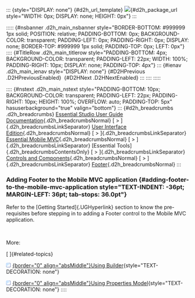 ::: {style="DISPLAY: none"}
[](ms-xhelp:///?Id=d2h_url_template){#d2h_url_template} ![](!package_url!){#d2h_package_url style="WIDTH: 0px; DISPLAY: none; HEIGHT: 0px"}
:::

::::: {#nsbanner .d2h_main_nsbanner style="BORDER-BOTTOM: #999999 1px solid; POSITION: relative; PADDING-BOTTOM: 0px; BACKGROUND-COLOR: transparent; PADDING-LEFT: 0px; PADDING-RIGHT: 0px; DISPLAY: none; BORDER-TOP: #999999 1px solid; PADDING-TOP: 0px; LEFT: 0px"}
:::: {#TitleRow .d2h_main_titlerow style="PADDING-BOTTOM: 4px; BACKGROUND-COLOR: transparent; PADDING-LEFT: 22px; WIDTH: 100%; PADDING-RIGHT: 10px; DISPLAY: none; PADDING-TOP: 4px"}
::: {#ienav .d2h_main_ienav style="DISPLAY: none"}
[](ms-xhelp:///?Id=7aef4a47-7911-41b1-b8e2-d0ad84ea879b){#D2HPrevious .D2HPreviousEnabled}  [](ms-xhelp:///?Id=a2a6387d-32e8-43d3-927c-1febd0dbe3fb){#D2HNext .D2HNextEnabled}
:::
::::
:::::

:::: {#nstext .d2h_main_nstext style="PADDING-BOTTOM: 10px; BACKGROUND-COLOR: transparent; PADDING-LEFT: 22px; PADDING-RIGHT: 10px; HEIGHT: 100%; OVERFLOW: auto; PADDING-TOP: 5px" hasuserbackground="true" valign="bottom"}
::: {#d2h_breadcrumbs .d2h_breadcrumbs}
[Essential Studio User Guide Documentation](ms-xhelp:///?Id=12457748-09e3-4d74-a240-8e049cedf030){.d2h_breadcrumbsNormal} [ \> ]{.d2h_breadcrumbsLinkSeparator} [User Interface Edition](ms-xhelp:///?Id=c29296b7-531c-413b-a0ec-488ca1f7f669){.d2h_breadcrumbsNormal} [ \> ]{.d2h_breadcrumbsLinkSeparator} [Essential Mobile MVC](ms-xhelp:///?Id=74df42e3-5434-4590-9be6-3ae2f911cbbc){.d2h_breadcrumbsNormal} [ \> ]{.d2h_breadcrumbsLinkSeparator} [Essential Tools]{.d2h_breadcrumbsContentsOnly} [ \> ]{.d2h_breadcrumbsLinkSeparator} [Controls and Components](ms-xhelp:///?Id=143afae1-3f83-4d32-9bfa-92ed7022a696){.d2h_breadcrumbsNormal} [ \> ]{.d2h_breadcrumbsLinkSeparator} [Footer](ms-xhelp:///?Id=7aef4a47-7911-41b1-b8e2-d0ad84ea879b){.d2h_breadcrumbsNormal}
:::

### Adding Footer to the Mobile MVC application {#adding-footer-to-the-mobile-mvc-application style="TEXT-INDENT: -36pt; MARGIN-LEFT: 36pt; tab-stops: 36.0pt"}

Refer to the [Getting Started]{.UGHyperlink} section to know the pre-requisites before stepping in to adding a Footer control to the Mobile MVC application.

 

More:

[ ]{#related-topics}

[![](button.gif){border="0" align="absMiddle"}Using Builder](ms-xhelp:///?Id=fa020ec2-6217-4f31-8d5c-5f6150aa0777){style="TEXT-DECORATION: none"}

[![](button.gif){border="0" align="absMiddle"}Using Properties Model](ms-xhelp:///?Id=cd0ee0ad-2b3e-428b-96fe-4bccbdaa4991){style="TEXT-DECORATION: none"}
::::
